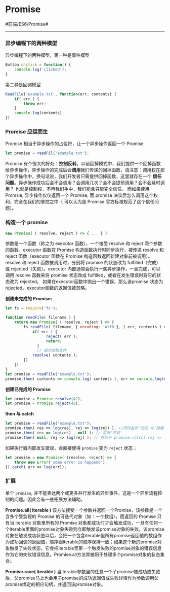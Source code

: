 # Promise
#前端/ES6/Promise#

- - - -

### 异步编程下的两种模型

异步编程下的两种模型，第一种是事件模型
```Javascript
Button.onclick = function() {
	console.log('clicked');
}
```

第二种是回调模型
```javascript
ReadFile('example.txt', function(err, contents) {
	if( err ) {
		throw err;
	}
	console.log(contents);
})
```

### Promise 应运而生
Promise 相当于异步操作的占位符，让一个异步操作返回一个 Promise
```javascript
let promise = readFil('example.txt');
```

Promise 有个很大的好处：**控制反转**。以前回掉模式中，我们提供一个回掉函数给异步操作，异步操作的完成后会**调用**我们传递的回掉函数，请注意：调用权在那个异步操作中，换句话说，我们开发者只需提供回掉函数，这里就存在一个 **信任问题**。异步操作成功后会不会调用？会调用几次？会不会提前调用？会不会延时调用？ 也就是控制权，不再我们手中，我们能且只能完全信任。 而如果使用Promsie, 异步操作仅仅返回一个 Promise, 而 promise 决议后怎么调用这个权利，完全在我们的掌控之中（ 可以认为是 Promise 官方标准规范了这个信任问题）。

### 构造一个 promise
```javascript
new Promise( ( resolve, reject ) => { ... } )
```

参数是一个函数（称之为 executor 函数），一个接受 resolve 和 reject 两个参数的函数。executor 函数在 Promise 构造函数执行时同步执行，被传递 resolve 和 reject 函数（executor 函数在 Promise 构造函数返回新建对象前被调用）。resolve 和 reject 函数被调用时，分别将 promise 的状态改为 fulfilled（完成）或 rejected（失败）。executor 内部通常会执行一些异步操作，一旦完成，可以调用 resolve 函数来将 promise 状态改成 fulfilled，或者在发生错误时将它的状态改为 rejected。
如果在executor函数中抛出一个错误，那么该promise 状态为rejected。executor函数的返回值被忽略。

**创建未完成的 Promise:**
```javascript
let fs = require('fs');

function readFile( filename ) {
    return new Promise( ( resolve, reject ) => {
        fs.readFile( filename, { encoding: 'utf8'}, ( err, contents ) => {
            if( err ) {
				  reject( err );
				  return;
			  }
			  // 成功读取文件
            resolve( contents );
        })
    })
}
let promise = readFile('example.txt');
promise.then( contents => console.log( contents ), err => console.log(err.message) );
```

**创建已完成的 Promise**
```JavaScript
let promise = Promise.resolve(42);
let promise = Promise.reject(42);
```

**then 与 catch**
```javascript
let promise = readFile('example.txt');
promise.then( res => log(res), rej => log(rej) ); //同时监听'完成'与‘拒绝’
promise.then( res => log(res) , null ); // 监听'完成'
promise.then( null, rej => log(rej) ); // 等同于 promise.catch( rej => log(rej) );
```

如果执行器内部发生错误，会直接使得 `promise` 变为 `reject` 状态；
```javascript
let promise = new Promise( (resolve, reject) => {
	throw new Error('some error is happend');
}).catch( err => log(err));
```


### 扩展
单个 `promise`, 并不能表达两个或更多并行发生的异步事件，这是一个异步流程控制的问题。因此会有一些拓展方法辅助。

**Promise.all( iterable )**
该方法接受一个参数并返回一个Promise，该参数是一个含多个受监视的 Promise 的可迭代对象（如：一个数组），而返回的 Promise 只有当 iterable 对象里所有的 Promise 对象都成功时才会触发成功，一旦有任何一个iterable里面的promise对象失败则立即触发该promise对象的失败。该promise对象在触发成功状态以后，会把一个包含iterable里所有promise返回值的数组作为成功回调的返回值，顺序跟iterable的顺序保持一致；如果这个新的promise对象触发了失败状态，它会把iterable里第一个触发失败的promise对象的错误信息作为它的失败错误信息。Promise.all方法常被用于处理多个promise对象的状态集合。

**Promise.race( iterable )**
当iterable参数里的任意一个子promise被成功或失败后，父promise马上也会用子promise的成功返回值或失败详情作为参数调用父promise绑定的相应句柄，并返回该promise对象。 
